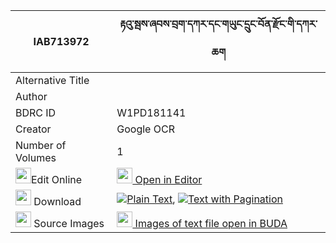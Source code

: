 |IAB713972|རྟའུ་སྦས་ཞབས་བྲག་དཀར་དང་གཡུང་དྲུང་བོན་རྫོང་གི་དཀར་ཆག 
| --- | --- 
|Alternative Title |
|Author | 
|BDRC ID | W1PD181141
|Creator | Google OCR
|Number of Volumes| 1
|<img width="25" src="https://img.icons8.com/color/25/000000/edit-property.png">Edit Online| [<img width="25" src="https://avatars.githubusercontent.com/u/45091458?s=200&v=4"> Open in Editor](http://editor.openpecha.org/IAB713972)
|<img width="25" src="https://img.icons8.com/fluent/48/000000/download-2.png"/>  Download | [![](https://img.icons8.com/color/20/000000/txt.png)Plain Text](https://github.com/Openpecha/IAB713972/releases/download/v1/ta'u_ba_sa_shyab_drakkar_dang__plain_IAB713972.zip), [![](https://img.icons8.com/color/20/000000/txt.png)Text with Pagination](https://github.com/Openpecha/IAB713972/releases/download/v1/ta'u_ba_sa_shyab_drakkar_dang__pages_IAB713972.zip)
|<img width="25" src="https://img.icons8.com/plasticine/100/000000/pictures-folder.png"/>  Source Images | [<img width="25" src="https://library.bdrc.io/icons/BUDA-small.svg"> Images of text file open in BUDA](https://library.bdrc.io/show/bdr:W1PD181141)